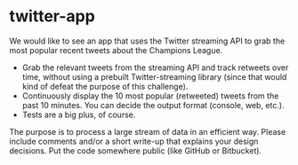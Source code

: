 twitter-app
===========

We would like to see an app that uses the Twitter streaming API to grab the most popular recent tweets about the Champions League.

- Grab the relevant tweets from the streaming API and track retweets over time, without using a prebuilt Twitter-streaming library (since that would kind of defeat the purpose of this challenge).
- Continuously display the 10 most popular (retweeted) tweets from the past 10 minutes. You can decide the output format (console, web, etc.).
- Tests are a big plus, of course.

The purpose is to process a large stream of data in an efficient way. Please include comments and/or a short write-up that explains your design decisions. Put the code somewhere public (like GitHub or Bitbucket).	



